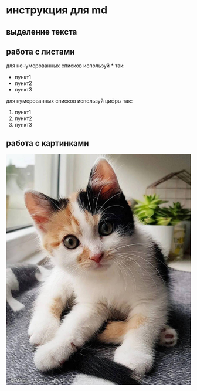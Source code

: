 # инструкция для md

## выделение текста


## работа с листами

для ненумерованных списков используй * так:
* пункт1
* пункт2
* пункт3

для нумерованных списков используй цифры так:
1. пункт1
2. пункт2
3. пункт3


## работа с картинками
![котик будь тут](cat.jpg)
